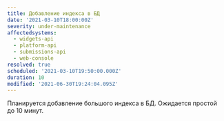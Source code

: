 ```yaml
---
title: Добавление индекса в БД
date: '2021-03-10T18:00:00Z'
severity: under-maintenance
affectedsystems:
  - widgets-api
  - platform-api
  - submissions-api
  - web-console
resolved: true
scheduled: '2021-03-10T19:50:00.000Z'
duration: 10
modified: '2021-06-30T19:24:04.095Z'
---
```

Планируется добавление большого индекса в БД.
Ожидается простой до 10 минут.

<!--- language code: ru -->
